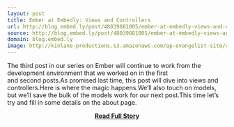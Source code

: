 ```yaml
---
layout: post
title: Ember at Embedly: Views and Controllers
url: http://blog.embed.ly/post/48039881005/ember-at-embedly-views-and-controllers
source: http://blog.embed.ly/post/48039881005/ember-at-embedly-views-and-controllers
domain: blog.embed.ly
image: http://kinlane-productions.s3.amazonaws.com/ap-evangelist-site/curated/screenshots/7518_blog_embed_ly.png
---
```


<p>The third post in our series on Ember will continue to work from the development environment that we worked on in the first and second posts.As promised last time, this post will dive into views and controllers.Here is where the magic happens.We’ll also touch on models, but we’ll save the bulk of the models work for our next post.This time let’s try and fill in some details on the about page.</p>
<center><p><a href="http://blog.embed.ly/post/48039881005/ember-at-embedly-views-and-controllers" style='padding:25px; font-sze:18px; font-weight: bold;'>Read Full Story</a></p></center>
